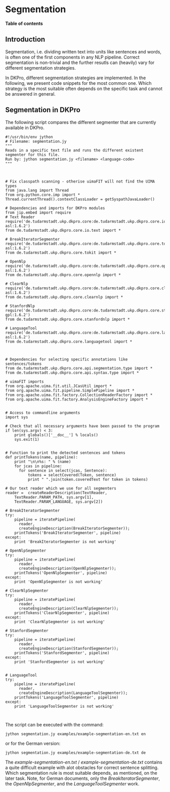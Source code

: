 # Segmentation #
**Table of contents**


## Introduction ##
Segmentation, i.e. dividing written text into units like sentences and words, is often one of the first components in any NLP pipeline. Correct segmentation is non-trivial and the further resutls can (heavily) vary for different segmentation strategies.

In DKPro, different segmentation strategies are implemented. In the following, we present code snippets for the most common one. Which strategy is the most suitable often depends on the specific task and cannot be answered in general.

## Segmentation in DKPro ##
The following script compares the different segmenter that are currently available in DKPro.
```
#!/usr/bin/env jython
# Filename: segmentation.jy
"""
Reads in a specific text file and runs the different existent segmenter for this file.
Run by: jython segmentation.jy <filename> <language-code>
"""



# Fix classpath scanning - otherise uimaFIT will not find the UIMA types
from java.lang import Thread
from org.python.core.imp import *
Thread.currentThread().contextClassLoader = getSyspathJavaLoader()

# Dependencies and imports for DKPro modules
from jip.embed import require
# Text Reader
require('de.tudarmstadt.ukp.dkpro.core:de.tudarmstadt.ukp.dkpro.core.io.text-asl:1.6.2')
from de.tudarmstadt.ukp.dkpro.core.io.text import *

# BreakIteratorSegmenter
require('de.tudarmstadt.ukp.dkpro.core:de.tudarmstadt.ukp.dkpro.core.tokit-asl:1.6.2')
from de.tudarmstadt.ukp.dkpro.core.tokit import *

# OpenNlp
require('de.tudarmstadt.ukp.dkpro.core:de.tudarmstadt.ukp.dkpro.core.opennlp-asl:1.6.2')
from de.tudarmstadt.ukp.dkpro.core.opennlp import *

# ClearNlp
require('de.tudarmstadt.ukp.dkpro.core:de.tudarmstadt.ukp.dkpro.core.clearnlp-asl:1.6.2')
from de.tudarmstadt.ukp.dkpro.core.clearnlp import *

# StanfordNlp
require('de.tudarmstadt.ukp.dkpro.core:de.tudarmstadt.ukp.dkpro.core.stanfordnlp-gpl:1.6.2')
from de.tudarmstadt.ukp.dkpro.core.stanfordnlp import *

# LanguageTool
require('de.tudarmstadt.ukp.dkpro.core:de.tudarmstadt.ukp.dkpro.core.languagetool-asl:1.6.2')
from de.tudarmstadt.ukp.dkpro.core.languagetool import *



# Dependencies for selecting specific annotations like sentences/tokens
from de.tudarmstadt.ukp.dkpro.core.api.segmentation.type import *
from de.tudarmstadt.ukp.dkpro.core.api.syntax.type import *

# uimaFIT imports
from org.apache.uima.fit.util.JCasUtil import *
from org.apache.uima.fit.pipeline.SimplePipeline import *
from org.apache.uima.fit.factory.CollectionReaderFactory import *
from org.apache.uima.fit.factory.AnalysisEngineFactory import *


# Access to commandline arguments
import sys

# Check that all necessary arguments have been passed to the program
if len(sys.argv) < 3:
    print globals()['__doc__'] % locals()
    sys.exit(1)


# Function to print the detected sentences and tokens
def printTokens(name, pipeline):
    print "\n\n%s: " % (name)
    for jcas in pipeline:
      for sentence in select(jcas, Sentence):
          tokens = selectCovered(Token, sentence)
          print " ".join(token.coveredText for token in tokens)

# Our text reader which we use for all segmenters
reader =  createReaderDescription(TextReader,
    TextReader.PARAM_PATH, sys.argv[1],
    TextReader.PARAM_LANGUAGE, sys.argv[2])

# BreakIteratorSegmenter
try:
    pipeline = iteratePipeline(
      reader,
      createEngineDescription(BreakIteratorSegmenter));  
    printTokens('BreakIteratorSegmenter', pipeline)
except:
    print 'BreakIteratorSegmenter is not working'

# OpenNlpSegmenter
try:
    pipeline = iteratePipeline(
      reader,
      createEngineDescription(OpenNlpSegmenter));  
    printTokens('OpenNlpSegmenter', pipeline)
except:
    print 'OpenNlpSegmenter is not working'

# ClearNlpSegmenter
try:
    pipeline = iteratePipeline(
      reader,
      createEngineDescription(ClearNlpSegmenter));  
    printTokens('ClearNlpSegmenter', pipeline)
except:
    print 'ClearNlpSegmenter is not working'
    
# StanfordSegmenter
try:
    pipeline = iteratePipeline(
      reader,
      createEngineDescription(StanfordSegmenter));  
    printTokens('StanfordSegmenter', pipeline)
except:
    print 'StanfordSegmenter is not working'


# LanguageTool
try:
    pipeline = iteratePipeline(
      reader,
      createEngineDescription(LanguageToolSegmenter));  
    printTokens('LanguageToolSegmenter', pipeline)
except:
    print 'LanguageToolSegmenter is not working'



```

The script can be executed with the command:
```
jython segmentation.jy examples/example-segmentation-en.txt en
```

or for the German version:
```
jython segmentation.jy examples/example-segmentation-de.txt de
```

The _example-segmentation-en.txt_ / _example-segmentation-de.txt_ contains a quite difficult example with alot obstacles for correct sentence splitting. Which segmentation rule is most suitable depends, as mentioned, on the later task. Note, for German documents, only the _BreakIteratorSegmenter_, the _OpenNlpSegmenter_, and the _LanguageToolSegmenter_ work.